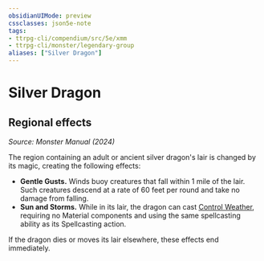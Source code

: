 ```yaml
---
obsidianUIMode: preview
cssclasses: json5e-note
tags:
- ttrpg-cli/compendium/src/5e/xmm
- ttrpg-cli/monster/legendary-group
aliases: ["Silver Dragon"]
---
```

# Silver Dragon

## Regional effects
_Source: Monster Manual (2024)_

The region containing an adult or ancient silver dragon's lair is changed by its magic, creating the following effects:

- **Gentle Gusts.** Winds buoy creatures that fall within 1 mile of the lair. Such creatures descend at a rate of 60 feet per round and take no damage from falling.  
- **Sun and Storms.** While in its lair, the dragon can cast [Control Weather](2-Mechanics/CLI/spells/control-weather-xphb.md), requiring no Material components and using the same spellcasting ability as its Spellcasting action.  

If the dragon dies or moves its lair elsewhere, these effects end immediately.